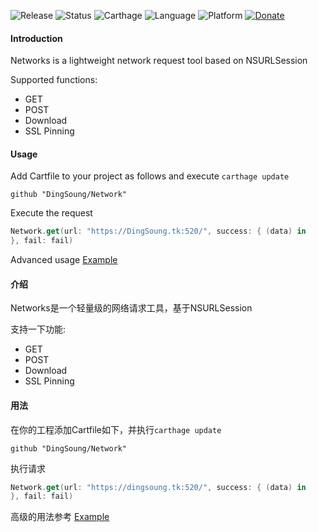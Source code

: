 ![Release](https://img.shields.io/github/release/DingSoung/Network.svg)
![Status](https://travis-ci.org/DingSoung/Network.svg?branch=master)
![Carthage](https://img.shields.io/badge/Carthage-compatible-yellow.svg?style=flat)
![Language](https://img.shields.io/badge/Swift-3.1-FFAC45.svg?style=flat)
![Platform](http://img.shields.io/badge/Platform-iOS-E9C2BD.svg?style=flat)
[![Donate](https://img.shields.io/badge/Donate-PayPal-9EA59D.svg)](paypal.me/DingSongwen)

#### Introduction

Networks is a lightweight network request tool based on NSURLSession

Supported functions:

- GET
- POST
- Download
- SSL Pinning

#### Usage

Add Cartfile to your project as follows and execute ``carthage update``

```shell
github "DingSoung/Network"
```

Execute the request

```Swift
Network.get(url: "https://DingSoung.tk:520/", success: { (data) in
}, fail: fail)
```

Advanced usage [Example](https://github.com/DingSoung/Example.git)

#### 介绍

Networks是一个轻量级的网络请求工具，基于NSURLSession

支持一下功能:

* GET
* POST
* Download
* SSL Pinning

#### 用法

在你的工程添加Cartfile如下，并执行`carthage update`

```shell
github "DingSoung/Network"
```

执行请求

```Swift
Network.get(url: "https://dingsoung.tk:520/", success: { (data) in
}, fail: fail)
```

高级的用法参考 [Example](https://github.com/DingSoung/Example.git)

